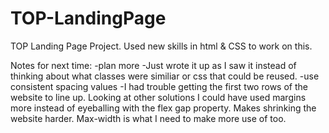 # TOP-LandingPage

TOP Landing Page Project. Used new skills in html & CSS to work on this. 

Notes for next time:
    -plan more
        -Just wrote it up as I saw it instead of thinking about what classes were similiar
        or css that could be reused.
    -use consistent spacing values
        -I had trouble getting the first two rows of the website to line up. Looking at other solutions
        I could have used margins more instead of eyeballing with the flex gap property. Makes shrinking
        the website harder. Max-width is what I need to make more use of too. 
        

